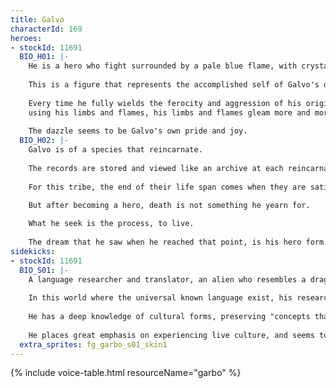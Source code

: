 ```yaml
---
title: Galvo
characterId: 169
heroes:
- stockId: 11691
  BIO_H01: |-
    He is a hero who fight surrounded by a pale blue flame, with crystallized arms and legs.
  
    This is a figure that represents the accomplished self of Galvo's dream, and the cloth he wears is the special garb of his tribe.
  
    Every time he fully wields the ferocity and aggression of his original race, which he does not usually display,
    using his limbs and flames, his limbs and flames gleam more and more.
  
    The dazzle seems to be Galvo's own pride and joy.
  BIO_H02: |-
    Galvo is of a species that reincarnate.
  
    The records are stored and viewed like an archive at each reincarnation, and according to him, it is like taking over.
  
    For this tribe, the end of their life span comes when they are satisfied with life.

    But after becoming a hero, death is not something he yearn for.
  
    What he seek is the process, to live.
  
    The dream that he saw when he reached that point, is his hero form.
sidekicks:
- stockId: 11691
  BIO_S01: |-
    A language researcher and translator, an alien who resembles a dragon and lives a long period of time.
  
    In this world where the universal known language exist, his research are meant to polish and sharpen the universal language.
  
    He has a deep knowledge of cultural forms, preserving "concepts that are disappearing" and expanding the common language of the universe.
  
    He places great emphasis on experiencing live culture, and seems to have a strong desire to actually experience what is popular.
  extra_sprites: fg_garbo_s01_skin1
---
```


{% include voice-table.html resourceName="garbo"
%}

